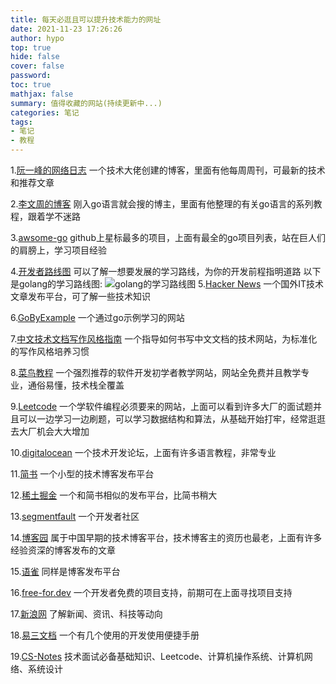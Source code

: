 ```yaml
---
title: 每天必逛且可以提升技术能力的网址
date: 2021-11-23 17:26:26
author: hypo
top: true
hide: false
cover: false
password:
toc: true
mathjax: false
summary: 值得收藏的网站(持续更新中...)
categories: 笔记
tags:
- 笔记
- 教程
---
```


1.[阮一峰的网络日志](https://www.ruanyifeng.com/blog/) 一个技术大佬创建的博客，里面有他每周周刊，可最新的技术和推荐文章

2.[李文周的博客](https://www.liwenzhou.com/) 刚入go语言就会搜的博主，里面有他整理的有关go语言的系列教程，跟着学不迷路

3.[awsome-go](https://github.com/avelino/awesome-go) github上星标最多的项目，上面有最全的go项目列表，站在巨人们的肩膀上，学习项目经验

4.[开发者路线图](https://roadmap.sh/roadmaps) 可以了解一想要发展的学习路线，为你的开发前程指明道路
以下是golang的学习路线图:
![golang的学习路线图](https://roadmap.sh/roadmaps/golang.png "golang")
5.[Hacker News](https://news.ycombinator.com/news) 一个国外IT技术文章发布平台，可了解一些技术知识

6.[GoByExample](https://gobyexample.com/) 一个通过go示例学习的网站

7.[中文技术文档写作风格指南](https://zh-style-guide.readthedocs.io/zh_CN/latest/index.html) 一个指导如何书写中文文档的技术网站，为标准化的写作风格培养习惯

8.[菜鸟教程](https://www.runoob.com/) 一个强烈推荐的软件开发初学者教学网站，网站全免费并且教学专业，通俗易懂，技术栈全覆盖

9.[Leetcode](https://leetcode-cn.com/) 一个学软件编程必须要来的网站，上面可以看到许多大厂的面试题并且可以一边学习一边刷题，可以学习数据结构和算法，从基础开始打牢，经常逛逛去大厂机会大大增加

10.[digitalocean](https://www.digitalocean.com/community) 一个技术开发论坛，上面有许多语言教程，非常专业

11.[简书](https://www.jianshu.com/techareas/backend) 一个小型的技术博客发布平台

12.[稀土掘金](https://juejin.cn/) 一个和简书相似的发布平台，比简书稍大

13.[segmentfault](https://segmentfault.com/) 一个开发者社区

14.[博客园](https://www.cnblogs.com/) 属于中国早期的技术博客平台，技术博客主的资历也最老，上面有许多经验资深的博客发布的文章

15.[语雀](https://www.yuque.com/) 同样是博客发布平台

16.[free-for.dev](https://free-for.dev/#/?id=free-fordev) 一个开发者免费的项目支持，前期可在上面寻找项目支持

17.[新浪网](https://www.sina.com.cn/) 了解新闻、资讯、科技等动向

18.[易三文档](https://www.yii3.cn/) 一个有几个使用的开发使用便捷手册

19.[CS-Notes](http://www.cyc2018.xyz/) 技术面试必备基础知识、Leetcode、计算机操作系统、计算机网络、系统设计